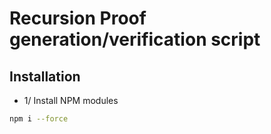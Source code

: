 # Recursion Proof generation/verification script

## Installation

- 1/ Install NPM modules
```bash
npm i --force
```